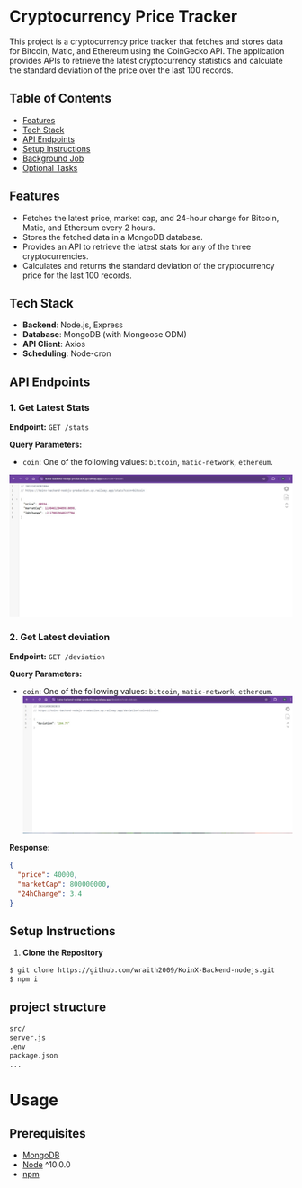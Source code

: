 # Cryptocurrency Price Tracker

This project is a cryptocurrency price tracker that fetches and stores data for Bitcoin, Matic, and Ethereum using the CoinGecko API. The application provides APIs to retrieve the latest cryptocurrency statistics and calculate the standard deviation of the price over the last 100 records.

## Table of Contents

- [Features](#features)
- [Tech Stack](#tech-stack)
- [API Endpoints](#api-endpoints)
- [Setup Instructions](#setup-instructions)
- [Background Job](#background-job)
- [Optional Tasks](#optional-tasks)

## Features

- Fetches the latest price, market cap, and 24-hour change for Bitcoin, Matic, and Ethereum every 2 hours.
- Stores the fetched data in a MongoDB database.
- Provides an API to retrieve the latest stats for any of the three cryptocurrencies.
- Calculates and returns the standard deviation of the cryptocurrency price for the last 100 records.

## Tech Stack

- **Backend**: Node.js, Express
- **Database**: MongoDB (with Mongoose ODM)
- **API Client**: Axios
- **Scheduling**: Node-cron

## API Endpoints

### 1. Get Latest Stats

**Endpoint:** `GET /stats`

**Query Parameters:**

- `coin`: One of the following values: `bitcoin`, `matic-network`, `ethereum`.

![real time price](./assets/koinx1.jpg)

### 2. Get Latest deviation

**Endpoint:** `GET /deviation`

**Query Parameters:**

- `coin`: One of the following values: `bitcoin`, `matic-network`, `ethereum`.
  ![deviation in price](./assets/koinx2.jpg)

**Response:**

```json
{
  "price": 40000,
  "marketCap": 800000000,
  "24hChange": 3.4
}
```

## Setup Instructions

1. **Clone the Repository**

```terminal
$ git clone https://github.com/wraith2009/KoinX-Backend-nodejs.git
$ npm i
```

## project structure

```terminal
src/
server.js
.env
package.json
...
```

# Usage

## Prerequisites

- [MongoDB](https://gist.github.com/nrollr/9f523ae17ecdbb50311980503409aeb3)
- [Node](https://nodejs.org/en/download/) ^10.0.0
- [npm](https://nodejs.org/en/download/package-manager/)
